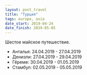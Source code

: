 ```yaml
---
layout: post_travel
title: "Турция"
tags: europe, asia
date_start: 2019-04-24
date_finish: 2019-05-05
---
```


Шестое майское путешествие.

* Анталья: 24.04.2019 - 27.04.2019
* Денизли: 27.04.2019 - 29.04.2019
* Гёреме: 30.04.2019 - 01.05.2019
* Стамбул: 02.05.2019 - 05.05.2019
